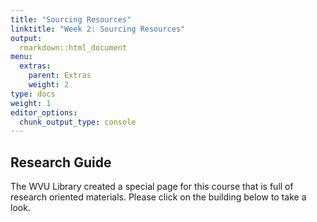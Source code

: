```yaml
---
title: "Sourcing Resources"
linktitle: "Week 2: Sourcing Resources"
output:
  rmarkdown::html_document
menu:
  extras:
    parent: Extras
    weight: 2
type: docs
weight: 1
editor_options: 
  chunk_output_type: console
---
```




## Research Guide

The WVU Library created a special page for this course that is full of research oriented materials. Please click on the building below to take a look.

<center>
<a href='https://libguides.wvu.edu/c.php?g=796440&p=5696432' target='_blank' rel='noopener noreferrer'><span style='font-size: 50px; color: #31a4d4;'><i class='fas fa-building'></i></span></a>
</center>

